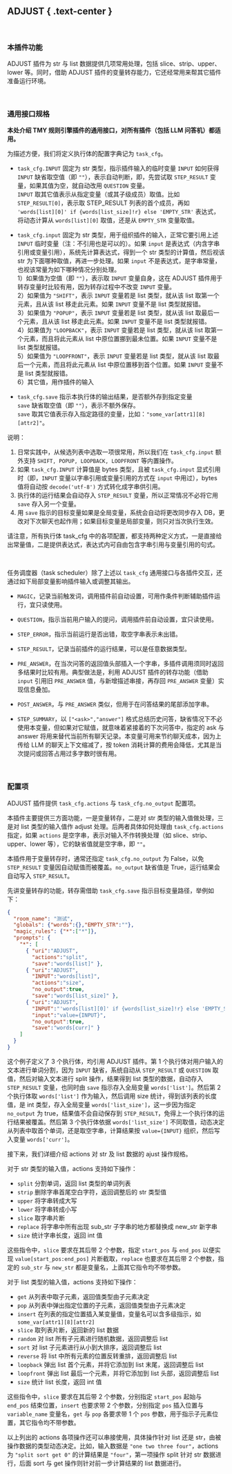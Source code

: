 ADJUST { .text-center }
-------

&nbsp;

### 本插件功能

ADJUST 插件为 str 与 list 数据提供几项常用处理，包括 slice、strip、upper、lower 等。同时，借助 ADJUST 插件的变量转存能力，它还经常用来帮其它插件准备运行环境。 

&nbsp;

### 通用接口规格

**本处介绍 TMY 规则引擎插件的通用接口，对所有插件（包括 LLM 问答机）都适用。**

为描述方便，我们将定义执行体的配置字典记为 `task_cfg`。

- `task_cfg.INPUT` 固定为 str 类型，指示插件输入的临时变量 `INPUT` 如何获得  
  `INPUT` 缺省取空值（即 `""`），表示自动判断，即，先尝试取 `STEP_RESULT` 变量，如果其值为空，就自动改用 `QUESTION` 变量。  
  `INPUT` 取其它值表示从指定变量（或其子级成员）取值。比如 `STEP_RESULT[0]`，表示取 STEP_RESULT 列表的首个成员，再如 `'words[list][0]' if {words[list_size]!r} else 'EMPTY_STR'` 表达式，将动态计算从 `words[list][0]` 取值，还是从 `EMPTY_STR` 变量取值。

- `task_cfg.input` 固定为 str 类型，用于组织插件的输入，正常它要引用上述 `INPUT` 临时变量（注：不引用也是可以的）。如果 `input` 是表达式（内含字串引用或变量引用），系统先计算表达式，得到一个 str 类型的计算值，然后视该 str 为下面哪种取值，再进一步处理。如果 `input` 不是表达式，是字串常量，也视该常量为如下哪种情况分别处理。  
  1）如果值为空值（即 `""`），表示取 `INPUT` 变量自身，这在 ADJUST 插件用于转存变量时比较有用，因为转存过程中不改变 `INPUT` 变量。  
  2）如果值为 `"SHIFT"`，表示 `INPUT` 变量若是 list 类型，就从该 list 取第一个元素，且从该 list 移走此元素。如果 `INPUT` 变量不是 list 类型就报错。  
  3）如果值为 `"POPUP"`，表示 `INPUT` 变量若是 list 类型，就从该 list 取最后一个元素，且从该 list 移走此元素。如果 `INPUT` 变量不是 list 类型就报错。  
  4）如果值为 `"LOOPBACK"`，表示 `INPUT` 变量若是 list 类型，就从该 list 取第一个元素，而且将此元素从 list 中原位置挪到最未位置。如果 `INPUT` 变量不是 list 类型就报错。  
  5）如果值为 `"LOOPFRONT"`，表示 `INPUT` 变量若是 list 类型，就从该 list 取最后一个元素，而且将此元素从 list 中原位置移到首个位置。如果 `INPUT` 变量不是 list 类型就报错。  
  6）其它值，用作插件的输入

- `task_cfg.save` 指示本执行体的输出结果，是否额外存到指定变量  
  `save` 缺省取空值（即 `""`），表示不额外保存。  
  `save` 取其它值表示存入指定路径的变量，比如：`"some_var[attr1][8][attr2]"`。

说明：

1. 日常实践中，从候选列表中选取一项很常用，所以我们在 `task_cfg.input` 额外支持 `SHIFT, POPUP, LOOPBACK, LOOPFRONT` 等内置操作。
2. 如果 `task_cfg.INPUT` 计算值是 bytes 类型，且被 `task_cfg.input` 显式引用时（即，`INPUT` 变量以字串引用或变量引用的方式在 `input` 中用过），bytes 值将自动按 `decode('utf-8')` 方式转化成字串供引用。
3. 执行体的运行结果会自动存入 `STEP_RESULT` 变量，所以正常情况不必将它用 `save` 存入另一个变量。
4. 用 `save` 指示的目标变量如果是全局变量，系统会自动将更改同步存入 DB，更改对下次聊天也起作用；如果目标变量是局部变量，则只对当次执行生效。

请注意，所有执行体 task_cfg 中的各项配置，都支持两种定义方式，一是直接给出常量值，二是提供表达式，表达式内可自由包含字串引用与变量引用的句式。

&nbsp;

任务调度器（task scheduler）除了上述以 `task_cfg` 通用接口与各插件交互，还通过如下局部变量影响插件输入或调整其输出。

- `MAGIC`，记录当前触发词，调用插件前自动设置，可用作条件判断辅助插件运行，宜只读使用。

- `QUESTION`，指示当前用户输入的提问，调用插件前自动设置，宜只读使用。

- `STEP_ERROR`，指示当前运行是否出错，取空字串表示未出错。

- `STEP_RESULT`，记录当前插件的运行结果，可以是任意数据类型。

- `PRE_ANSWER`，在当次问答的返回值头部插入一个字串，多插件调用须同时返回多结果时比较有用。典型做法是，利用 ADJUST 插件的转存功能（借助 `input` 引用旧 `PRE_ANSWER` 值，与新增描述串接，再存回 `PRE_ANSWER` 变量）实现信息叠加。

- `POST_ANSWER`，与 `PRE_ANSWER` 类似，但用于在问答结果的尾部添加字串。

- `STEP_SUMMARY`，以 `["<ask>","answer"]` 格式总结历史问答，缺省情况下不必使用本变量，但如果对它赋值，就意味着紧接着的下次问答中，指定的 ask 与 answer 将用来替代当前所有聊天记录。本变量可用来节约聊天成本，因为上传给 LLM 的聊天上下文缩减了，按 token 消耗计算的费用会降低，尤其是当次提问或回答占用过多字数时很有用。

&nbsp;

### 配置项

ADJUST 插件提供 `task_cfg.actions` 与 `task_cfg.no_output` 配置项。

本插件主要提供三方面功能，一是变量转存，二是对 str 类型的输入值做处理，三是对 list 类型的输入值作 adjust 处理。后两者具体如何处理由 `task_cfg.actions` 指定，如果 `actions` 是空字串，表示对输入不作转换处理（如 slice、strip、upper、lower 等），它的缺省值就是空字串，即 `""`。

本插件用于变量转存时，通常还指定 `task_cfg.no_output` 为 False，以免 `STEP_RESULT` 变量因自动赋值而被覆盖。`no_output` 缺省值是 True，运行结果会自动写入 `STEP_RESULT`。

先讲变量转存的功能，转存需借助 `task_cfg.save` 指示目标变量路径，举例如下：

``` json
{
  "room_name": "测试",
  "globals": {"words":{},"EMPTY_STR":""},
  "magic_rules": {"*":["*"]},
  "prompts": {
    "*": [
      { "uri":"ADJUST",
        "actions":"split",
        "save":"words[list]" },
      { "uri":"ADJUST",
        "INPUT":"words[list]",
        "actions":"size",
        "no_output":true,
        "save":"words[list_size]" },
      { "uri":"ADJUST",
        "INPUT":"'words[list][0]' if {words[list_size]!r} else 'EMPTY_STR'",
        "input":"value={INPUT}",
        "no_output":true,
        "save":"words[curr]" }
    ]
  }
}
```

这个例子定义了 3 个执行体，均引用 ADJUST 插件。第 1 个执行体对用户输入的文本进行单词分割，因为 `INPUT` 缺省，系统自动从 `STEP_RESULT` 或 `QUESTION` 取值，然后对输入文本进行 split 操作，结果得到 list 类型的数据，自动存入 `STEP_RESULT` 变量，也同时由 `save` 指示存入全局变量 `words['list']`。然后第 2 个执行体取 `words['list']` 作为输入，然后调用 size 统计，得到该列表的长度值，是 int 类型，存入全局变量 `words['list_size']`，这一步因为指定 `no_output` 为 true，结果值不会自动保存到 `STEP_RESULT`，免得上一个执行体的运行结果被覆盖。然后第 3 个执行体依据 `words['list_size']` 不同取值，动态决定从列表中取首个单词，还是取空字串，计算结果按 `value={INPUT}` 组织，然后写入变量 `words['curr']`。

接下来，我们详细介绍 actions 对 str 及 list 数据的 ajust 操作规格。

对于 str 类型的输入值，actions 支持如下操作：

- `split` 分割单词，返回 list 类型的单词列表
- `strip` 删除字串首尾空白字符，返回调整后的 str 类型值
- `upper` 将字串转成大写
- `lower` 将字串转成小写
- `slice` 取字串片断
- `replace` 将字串中所有出现 sub_str 子字串的地方都替换成 new_str 新字串
- `size` 统计字串长度，返回 int 值

这些指令中，`slice` 要求在其后带 2 个参数，指定 `start_pos` 与 `end_pos` 以便实现 `value[start_pos:end_pos]` 片断截取，`replace` 也要求在其后带 2 个参数，指定的 `sub_str` 与 `new_str` 都是变量名，上面其它指令均不带参数。

对于 list 类型的输入值，actions 支持如下操作：

- `get` 从列表中取子元素，返回值类型由子元素决定
- `pop` 从列表中弹出指定位置的子元素，返回值类型由子元素决定
- `insert` 在列表的指定位置插入某变量值，变量名可以含多级指示，如 `some_var[attr1][8][attr2]`
- `slice` 取列表片断，返回新的 list 数据
- `random` 对 list 所有子元素进行随机数据，返回调整后 list
- `sort` 对 list 子元素进行从小到大排序，返回调整后 list
- `reverse` 将 list 中所有元素的位置反转重排，返回调整后 list
- `loopback` 弹出 list 首个元素，并将它添加到 list 末尾，返回调整后 list
- `loopfront` 弹出 list 最后一个元素，并将它添加到 list 头部，返回调整后 list
- `size` 统计 list 长度，返回 int 值

这些指令中，`slice` 要求在其后带 2 个参数，分别指定 `start_pos` 起始与 `end_pos` 结束位置，`insert` 也要求带 2 个参数，分别指定 `pos` 插入位置与 `variable_name` 变量名，`get` 与 `pop` 各要求带 1 个 `pos` 参数，用于指示子元素位置，其它指令均不带参数。

以上列出的 actions 各项操作还可以串接使用，具体操作针对 list 还是 str，由被操作数据的类型动态决定。比如，输入数据是 `"one two three four"`，actions 为 `"split sort get 0"` 的计算结果是 `"four"`，第一项操作 split 针对 str 数据进行，后面 sort 与 get 操作则针对前一步计算结果的 list 数据进行。
